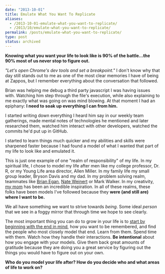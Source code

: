 ```yaml
---
date: "2013-10-01"
title: Emulate What You Want To Replicate
aliases:
  - /2013-10-01-emulate-what-you-want-to-replicate/
  - /2013/10/emulate-what-you-want-to-replicate/
permalink: /posts/emulate-what-you-want-to-replicate/
type: post
status: archived
---
```


**Knowing what you want your life to look like is 90% of the battle...the 90% most of us never stop to figure out.**

_"Let's open Chrome's dev tools and set a breakpoint."_ I don't know why that day still stands out to me as one of the most clear memories I have of being at Zappos, but I remember everything about the conversation that followed.

Brian was helping me debug a third party javascript I was having issues with. Watching him step through the file's execution, while also explaining to me exactly what was going on was mind blowing. At that moment I had an epiphany: **I need to soak up everything I can from him.**

I started writing down everything I heard him say in our weekly team gatherings, made mental notes of technologies he mentioned and later researched them, watched him interact with other developers, watched the commits he'd put up in GitHub.

I started to learn things much quicker and my abilities and skills were sharpened faster because I had found a model of what I wanted that part of my life to look like and emulated it.

This is just one example of one "realm of responsibility" of my life. In my spiritual life, I chose to model my life after men like my college professor, Dr. R, or my Young Life area director, Allen Miller. In my family life my small group leader, Bryson Davis and my dad. In my problem solving realm, teammates like [Brian Egan](https://www.twitter.com/brianegan), [Nate Weinert](https://www.twitter.com/natebirdman) or Mark Walker. In my creativity, [my mom](https://thecharmhouse.blogspot.com/) has been an incredible inspiration. In all of these realms, these folks have been models I've followed because they **were (and still are) where I want to be.**

We all have something we want to strive towards _being_. Some ideal _person_ that we see in a foggy mirror that through time we hope to see clearly.

The most important thing you can do to grow in your life is to [start by beginning with the end in mind](/2013/10/my-eulogy/), how you want to be remembered, and find the people who most closely model that end. Learn from them. Spend time with them. Watch how they handle their interactions. **Be intentional** about how you engage with your models. Give them back great amounts of gratitude because they are doing you a great service by figuring out the things you would have to figure out on your own.

**Who do you model your life after? How do you decide who and what areas of life to work on?**
